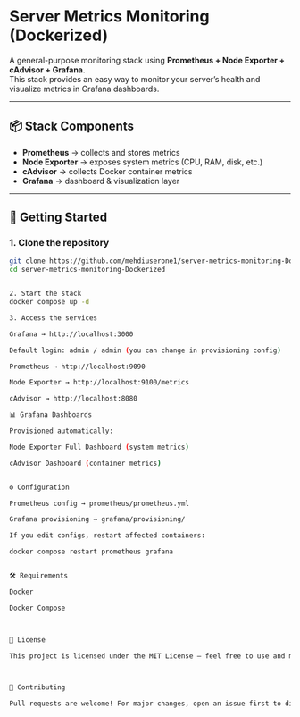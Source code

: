 # Server Metrics Monitoring (Dockerized)

A general-purpose monitoring stack using **Prometheus + Node Exporter + cAdvisor + Grafana**.  
This stack provides an easy way to monitor your server’s health and visualize metrics in Grafana dashboards.

---

## 📦 Stack Components
- **Prometheus** → collects and stores metrics  
- **Node Exporter** → exposes system metrics (CPU, RAM, disk, etc.)  
- **cAdvisor** → collects Docker container metrics  
- **Grafana** → dashboard & visualization layer  

---

## 🚀 Getting Started

### 1. Clone the repository
```bash
git clone https://github.com/mehdiuserone1/server-metrics-monitoring-Dockerized.git
cd server-metrics-monitoring-Dockerized


2. Start the stack
docker compose up -d

3. Access the services

Grafana → http://localhost:3000

Default login: admin / admin (you can change in provisioning config)

Prometheus → http://localhost:9090

Node Exporter → http://localhost:9100/metrics

cAdvisor → http://localhost:8080

📊 Grafana Dashboards

Provisioned automatically:

Node Exporter Full Dashboard (system metrics)

cAdvisor Dashboard (container metrics)


⚙️ Configuration

Prometheus config → prometheus/prometheus.yml

Grafana provisioning → grafana/provisioning/

If you edit configs, restart affected containers:

docker compose restart prometheus grafana


🛠️ Requirements

Docker

Docker Compose



📜 License

This project is licensed under the MIT License – feel free to use and modify.



🤝 Contributing

Pull requests are welcome! For major changes, open an issue first to discuss what you’d like to change.
